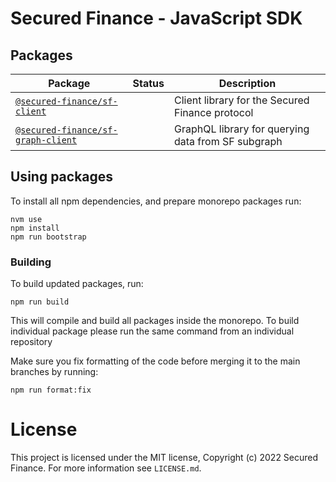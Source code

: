 # Secured Finance - JavaScript SDK

## Packages

| Package                                                               | Status                                                                                                                                               | Description                          |
| --------------------------------------------------------------------- | ---------------------------------------------------------------------------------------------------------------------------------------------------- | ------------------------------------ |
| [`@secured-finance/sf-client`](/packages/sf-client)   || Client library for the Secured Finance protocol        |
| [`@secured-finance/sf-graph-client`](/packages/sf-graph-client)   || GraphQL library for querying data from SF subgraph        |

## Using packages

To install all npm dependencies, and prepare monorepo packages run:

```
nvm use
npm install
npm run bootstrap
```

### Building

To build updated packages, run:

```
npm run build
```

This will compile and build all packages inside the monorepo. To build individual package please run the same command from an individual repository

Make sure you fix formatting of the code before merging it to the main branches by running:
```
npm run format:fix
```

# License

This project is licensed under the MIT license, Copyright (c) 2022 Secured Finance. For more information see `LICENSE.md`.
